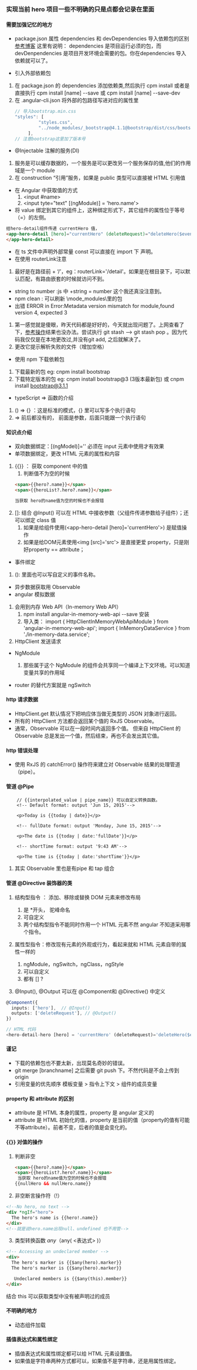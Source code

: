 ### 实现当前 hero 项目一些不明确的只是点都会记录在里面




#### 需要加强记忆的地方
* package.json 属性 dependencies 和 devDependencies 导入依赖包的区别
[参考博客](https://blog.csdn.net/feiying008/article/details/53033704) 这里有说明： dependencies 是项目运行必须的包，而 devDenpendencies 是项目开发环境会需要的包。你在dependencies 导入依赖就可以了。

* 引入外部依赖包
1. 在 package.json 的 dependencies 添加依赖类,然后执行 cpm install
    或者是直接执行 cpm install [name] --save 或 cpm install [name] --save-dev
2. 在 .angular-cli.json 将外部的包路径写进对应的属性里
   ```JavaScript
   // 导入bootstrap.min.css
   "styles": [
            "styles.css",
            "../node_modules/_bootstrap@4.1.1@bootstrap/dist/css/bootstrap.min.css"
        ],
   // 注意bootstrap这里加了版本号
   ```
* @Injectable 注解的服务(DI)
1. 服务是可以缓存数据的，一个服务是可以更改另一个服务保存的值,他们的作用域是一个 module
2. 在 construction “引用”服务，如果是 public 类型可以直接被 HTML 引用值


* 在 Angular 中获取值的方式
    1. <input #name>
    2. <input tyte="text" [(ngModule)] = 'hero.name'>
* 将 value 绑定到其它的组件上，这种绑定形式下，其它组件的属性位于等号（=）的左侧。

```HTML
给hero-detail组件传递 currentHero 值，
<app-hero-detail [hero]="currentHero" (deleteRequest)="deleteHero($event)">
</app-hero-detail>
```



* 在 ts 文件中声明外部常量 const 可以直接在 import 下 声明。
* 在使用 routerLink注意
1.  最好是在路径前 + ‘/’，eg：routerLink='/detail'。如果是在根目录下，可以默认匹配，有路由嵌套的时候就访问不到。

* string to number :js 中 +string = number 这个我还真没注意到。    
* npm clean : 可以刷新 \mode_modules\里的包
* 出错 ERROR in Error:Metadata version mismatch for module,found version 4, expected 3
1. 第一感觉就是傻眼，昨天代码都是好好的，今天就出现问题了。上网查看了下，[参考操作](http://www.yayihouse.com/yayishuwu/chapter/1049)结果也没办法。尝试执行 git stash ——> git stash pop 。因为代码我仅仅是在本地更改过,并没有git add, 之后就解决了。
2. 更改它提示解析失败的文件（增加空格）
* 使用 npm 下载依赖包
1. 下载最新的包 eg: cnpm install bootstrap
2. 下载特定版本的包 eg: cnpm install bootstrap@3 (3版本最新包)  或 cnpm install bootstrap@3.1.1

* typeScript => 函数的介绍
1. () => {}  ：这是标准的模式，{} 里可以写多个执行语句
2.  => 前后都没有的， 前面是参数，后面只能跟一个执行语句
#### 知识点介绍


* 双向数据绑定：[(ngModel)]='' 必须在 input 元素中使用才有效果
* 单项数据绑定，更改 HTML 元素的属性和内容
1.  {{}} ： 获取 component 中的值
    1. 判断值不为空的时候
    ```html
    <span>{{hero?.name}}</span>   
    <span>{{heroList?.hero?.name}}</span>

    当获取 hero的name值为空的时候也不会报错
    ```
2. []: 结合 @Input() 可以在 HTML 中接收参数（父组件传递参数给子组件）；还可以绑定 class 值
    1. 如果是给组件使用(<app-hero-detail [hero]='currentHero'></app-hero-detail>) 是赋值操作
    2. 如果是给DOM元素使用<img [src]='src'> 是直接更爱 property，只是刚好property == attribute；

* 事件绑定
1. ():  里面也可以写自定义的事件名称。

* 异步数据获取用 Observable
* angular 模拟数据
1. 会用到内存 Web API（In-memory Web API）
    1. npm install angular-in-memory-web-api --save   安装
    2. 导入类： 
    import { HttpClientInMemoryWebApiModule } from 'angular-in-memory-web-api';
    import { InMemoryDataService }  from './in-memory-data.service';
2. HttpClient 发送请求
* NgModule 
    1. 那些属于这个 NgModule 的组件会共享同一个编译上下文环境。可以知道变量共享的作用域

* router 的替代方案就是 ngSwitch



#### http 请求数据
* HttpClient.get 默认情况下把响应体当做无类型的 JSON 对象进行返回。
* 所有的 HttpClient 方法都会返回某个值的 RxJS Observable。
* 通常，Observable 可以在一段时间内返回多个值。 但来自 HttpClient 的 Observable 总是发出一个值，然后结束，再也不会发出其它值。

#### http 错误处理
* 使用 RxJS 的 catchError() 操作符来建立对 Observable 结果的处理管道（pipe）。


#### 管道 @Pipe
```
    // {{interpolated_value | pipe_name}} 可以自定义转换函数。
    <!-- Default format: output 'Jun 15, 2015'-->

    <p>Today is {{today | date}}</p>

    <!-- fullDate format: output 'Monday, June 15, 2015'-->

    <p>The date is {{today | date:'fullDate'}}</p>

    <!-- shortTime format: output '9:43 AM'-->

    <p>The time is {{today | date:'shortTime'}}</p>
```
1. 其实 Observable 里也是有pipe 和 tap 组合

#### 管道 @Directive 装饰器的类
1. 结构型指令 ： 添加、移除或替换 DOM 元素来修改布局
    1. 是 *开头， 驼峰命名
    2. 可自定义
    3. 两个结构型指令不能同时作用一个 HTML 元素不然 angular 不知道采用哪个指令。
2. 属性型指令：修改现有元素的外观或行为，看起来就和 HTML 元素自带的属性一样的
    1. ngModule，ngSwitch，ngClass，ngStyle  
    2. 可以自定义
    3. 都有 [] ?

3. @Input(), @Output 可以在 @Component和 @Directive() 中定义
```typescript
@Component({
  inputs: ['hero'],  // @Input()
  outputs: ['deleteRequest'], // @Output()
})

// HTML 代码 
<hero-detail-hero [hero] = 'currentHero' (deleteRequest)='deleteHero($event)'></hero-detail-hero>

```    


#### 谨记
* 下载的依赖包也不要太新，出现莫名奇妙的错误。
* git merge [branchname] 之后需要 git push 下。不然代码是不会上传到 origin
* 引用变量的优先顺序 模板变量 > 指令上下文 > 组件的成员变量
#### property 和 attribute 的区别
* attribute 是 HTML 本身的属性，property 是 angular 定义的
* attribute 是 HTML 初始化的值，property 是当前的值（property的值有可能不等attribute）。前者不变，后者的值是会变化的。


#### {{}} 对值的操作
1. 判断非空
    ```html
    <span>{{hero?.name}}</span>   
    <span>{{heroList?.hero?.name}}</span>
     当获取 hero的name值为空的时候也不会报错
    {{nullHero && nullHero.name}}
   
    ```
2. 非空断言操作符（!）
```html
<!--No hero, no text -->
<div *ngIf="hero">
  The hero's name is {{hero!.name}}
</div>
<!--就是说hero.name出现null、undefined 也不用管-->
```
3. 类型转换函数 $any （$any( <表达式> )）
```html
<!-- Accessing an undeclared member -->
<div>
  The hero's marker is {{$any(hero).marker}}
  The hero's marker is {{$any(hero).marker}}

   Undeclared members is {{$any(this).member}}
</div>

```
结合 this 可以获取类型中没有被声明过的成员



#### 不明确的地方
* 动态组件加载


#### 插值表达式和属性绑定
* 插值表达式和属性绑定都可以给 HTML 元素设置值。
* 如果值是字符串两种方式都可以，如果值不是字符串，还是用属性绑定。












